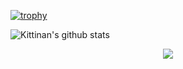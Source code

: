 [![trophy](https://github-profile-trophy.vercel.app/?username=Eric-Coutinho&theme=onedark)](https://github.com/ryo-ma/github-profile-trophy)

![Kittinan's github stats](https://github-readme-stats.vercel.app/api?username=Eric-Coutinho&show_icons=true&title_color=fff&icon_color=79ff97&text_color=9f9f9f&bg_color=151515)

<div align="center">
      <img id="example-view" src="https://spotify-github-profile.vercel.app/api/view?uid=31vwslg7xullauhrtwjl7xiort6u&amp;cover_image=true&amp;theme=default&amp;show_offline=false&amp;background_color=121212&amp;interchange=true"uid=31vwslg7xullauhrtwjl7xiort6u&redirect=true">
</div>

